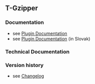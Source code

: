 T-Gzipper
----------

### Documentation

* see [Plugin Documentation](./doc/About.md)
* see [Plugin Documentation](./doc/About_sk.md) (in Slovak)

### Technical Documentation

### Version history

* see [Changelog](./CHANGELOG.md)